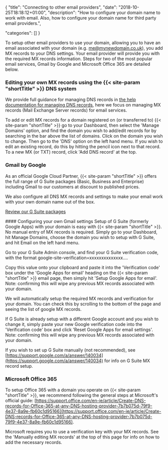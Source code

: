 
{
"title": "Connecting to other email providers",
"date": "2018-10-25T18:18:12+01:00",
"description": "How to configure your domain name to work with email.  Also, how to configure your domain name for third party email providers.",

"categories": []
}

To setup other email providers to use your domain, allowing you to have an email associated with your domain (e.g. me@mynewdomain.co.uk), you add MX records to your DNS settings. Your email provider will provide you with the required MX records information. Steps for two of the most popular email services, Gmail by Google and Microsoft Office 365 are detailed below.

### Editing your own MX records using the {{< site-param "shortTitle" >}} DNS system

We provide full guidance for managing DNS records in [the help documentation for managing DNS records](/help/domain-names/dns/), here we focus on managing MX records (Mail Exchange Server records) for email services.

To add or edit MX records for a domain registered on (or transferred to) {{< site-param "shortTitle" >}} go to your Dashboard, then select the 'Manage Domains' option, and find the domain you wish to add/edit records for by searching in the bar above the list of domains. Click on the domain you wish to change. Then go to the 'DNS' option on the left hand menu. If you wish to edit an existing record, do this by hitting the pencil icon next to that record. To a new MX (or TXT) record, click 'Add DNS record' at the top.


### Gmail by Google

As an official Google Cloud Partner, {{< site-param "shortTitle" >}} offers the full range of G Suite packages (Basic, Business and Enterprise) including Gmail to our customers at discount to published prices.

We also configure all DNS MX records and settings to make your email work with your own domain name out of the box.
<p class="pt1 pb3 flex-grid">
<a class="but inv mt3" href="/email/gsuite/">Review our G Suite packages <i class="net-chevron-right"></i></a>
</p>
#### Configuring your own Gmail settings
Setup of G Suite (formerly Google Apps) with your domain is easy with {{< site-param "shortTitle" >}}. No manual entry of MX records is required. Simply go to your Dashboard, hit Manage Domains, choose the domain you wish to setup with G Suite, and hit Email on the left hand menu.


Go to your G Suite Admin console, and find your G Suite verification code, with the format google-site-verification=xxxxxxxxxxxxxx.... 

Copy this value onto your clipboard and paste it into the 'Verification code' box under the 'Google Apps for email' heading on the {{< site-param "shortTitle" >}} email page, then simply hit 'Setup Google Apps for email'. Note: confirming this will wipe any previous MX records associated with your domain.

We will automatically setup the required MX records and verification for your domain. You can check this by scrolling to the bottom of the page and seeing the list of google MX records.

If G Suite is already setup with a different Google account and you wish to change it, simply paste your new Google verification code into the 'Verification code' box and click 'Reset Google Apps for email settings'. Note: confirming this will wipe any previous MX records associated with your domain.

If you wish to set up G Suite manually (not recommended), see [https://support.google.com/a/answer/140034](https://support.google.com/a/answer/140034) for info on G Suite MX record setup.

### Microsoft Office 365
To setup Office 365 with a domain you operate on {{< site-param "shortTitle" >}}, we recommend following the general steps at Microsoft's official guide: [https://support.office.com/en-ie/article/Create-DNS-records-for-Office-365-at-any-DNS-hosting-provider-7b7b075d-79f9-4e37-8a9e-fb60c1d95166](https://support.office.com/en-ie/article/Create-DNS-records-for-Office-365-at-any-DNS-hosting-provider-7b7b075d-79f9-4e37-8a9e-fb60c1d95166). 

Microsoft requires you to use a verification key with your MX records. See the 'Manually editing MX records' at the top of this page for info on how to add the necessary records.

